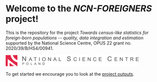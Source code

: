 # Welcome to the *NCN-FOREIGNERS* project!

This is the repository for the project *Towards census-like statistics for foreign-born populations -- quality, data integration and estimation* supported by the National Science Centre, OPUS 22 grant no. 2020/39/B/HS4/00941.

![](logo-ncn_en.png)

To get started we encourage you to look at the [project outputs](https://github.com/ncn-foreigners/outputs).

